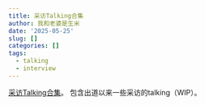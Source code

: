 ```yaml
---
title: 采访Talking合集
author: 我和老婆是生米
date: '2025-05-25'
slug: []
categories: []
tags:
  - talking
  - interview
---
```


[采访Talking合集](https://interview.charlietalking.com)。 <!--more-->包含出道以来一些采访的talking（WIP）。